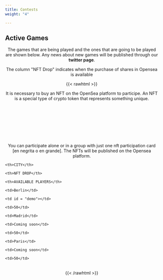 ```yaml
---
title: Contests
weight: "4"

---
```

## Active Games

The games that are being played and the ones that are going to be played are shown below. Any news about new games will be published through our **twitter page**.

The column "NFT Drop" indicates when the purchase of shares in Opensea is available

{{< rawhtml >}}

<head>

<meta name="viewport" content="width=device-width, initial-scale=1">

<style>

p {

  text-align: center;

   margin-top: 0px;

  

}

.center {

  margin-left: auto;

  margin-right: auto;

}

td {

padding: 0 50px;

}

tr {

  font-size: 35 px;

  line-height: 50px;

  text-indent: 20px;

}

\#pruba1 {

	text-align: justify;

}

\# prueba2{

  font-size: 1.5em;

  border: 1px solid black;

  padding: 10px;

  width: 95%;

  margin: 10px auto;

  text-align: justify;

}

\#draft {

  text-align: justify;

  text-justify: inter-word;

}

</style>

</head>

<body>

<div id="draft">

It is necessary to buy an NFT on the OpenSea platform to participe. An NFT is a special type of crypto token that represents something unique.

</div>

&nbsp;

&nbsp;

&nbsp;

&nbsp;

<div id="draft">

You can participate alone or in a group with just one nft participation card \[en negrita o en grande\]. The NFTs will be published on the Opensea platform.

</div>

<table class="center">

  <tr>

    <th>CITY</th>

    <th>NFT DROP</th>

    <th>AVAILABLE PLAYERS</th>

  </tr>

  <tr>

    <td>Berlin</td>

    <td id = "demo"></td>

    <td>50</td>

  </tr>

  <tr>

    <td>Madrid</td>

    <td>Coming soon</td>

    <td>50</td>

  </tr>

  <tr>

    <td>Paris</td>

    <td>Coming soon</td>

    <td>50</td>

  </tr>

</table>

<script>

// Set the date we're counting down to

var countDownDate = new Date("Jan 5, 2022 15:37:25").getTime();

// Update the count down every 1 second

var x = setInterval(function() {

  // Get today's date and time

  var now = new Date().getTime();

    

  // Find the distance between now and the count down date

  var distance = countDownDate - now;

    

  // Time calculations for days, hours, minutes and seconds

  var days = Math.floor(distance / (1000 * 60 * 60 * 24));

  var hours = Math.floor((distance % (1000 * 60 * 60 * 24)) / (1000 * 60 * 60));

  var minutes = Math.floor((distance % (1000 * 60 * 60)) / (1000 * 60));

  var seconds = Math.floor((distance % (1000 * 60)) / 1000);

    

  // Output the result in an element with id="demo"

  document.getElementById("demo").innerHTML = days + "d " + hours + "h "

  + minutes + "m " + seconds + "s ";

    

  // If the count down is over, write some text 

  if (distance < 0) {

    clearInterval(x);

    document.getElementById("demo").innerHTML = "EXPIRED";

  }

}, 1000);

</script>

</body>

{{< /rawhtml >}}